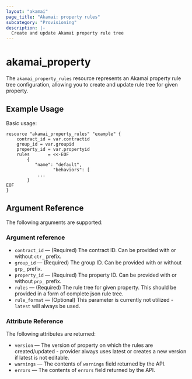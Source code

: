 ```yaml
---
layout: "akamai"
page_title: "Akamai: property rules"
subcategory: "Provisioning"
description: |-
  Create and update Akamai property rule tree
---
```


# akamai_property

The `akamai_property_rules` resource represents an Akamai property rule tree configuration, allowing you to create and
update rule tree for given property.

## Example Usage

Basic usage:

```hcl
resource "akamai_property_rules" "example" {
    contract_id = var.contractid
    group_id = var.groupid
    property_id = var.propertyid
    rules       = <<-EOF
        {
           "name": "default",
                  "behaviors": [
            ...
        }
EOF
}
```

## Argument Reference

The following arguments are supported:

### Argument reference

* `contract_id` — (Required) The contract ID. Can be provided with or without `ctr_` prefix.
* `group_id` — (Required) The group ID. Can be provided with or without `grp_` prefix.
* `property_id` — (Required) The property ID. Can be provided with or without `prp_` prefix.
* `rules` — (Required) The rule tree for given property. This should be provided in a form of complete json rule tree.
* `rule_format` — (Optional) This parameter is currently not utilized - `latest` will always be used.

### Attribute Reference

The following attributes are returned:

* `version` — The version of property on which the rules are created/updated - provider always uses latest or creates a new version if latest is not editable.
* `warnings` — The contents of `warnings` field returned by the API.
* `errors` — The contents of `errors` field returned by the API.